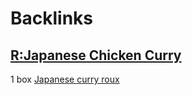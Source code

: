 
# Backlinks
## [R:Japanese Chicken Curry](<R:Japanese Chicken Curry.md>)
1 box [Japanese curry roux](<Japanese curry roux.md>)


